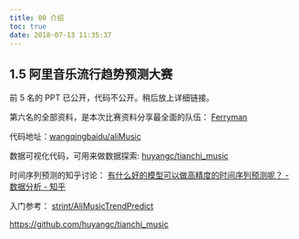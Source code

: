 ```yaml
---
title: 00 介绍
toc: true
date: 2018-07-13 11:35:37
---
```


## 1.5 阿里音乐流行趋势预测大赛

前 5 名的 PPT 已公开，代码不公开。稍后放上详细链接。

第六名的全部资料，是本次比赛资料分享最全面的队伍： [Ferryman](http://link.zhihu.com/?target=http%3A//www.wangqingbaidu.cn/article/alimusic1471161131.html)

代码地址：[wangqingbaidu/aliMusic](http://link.zhihu.com/?target=https%3A//github.com/wangqingbaidu/aliMusic)

数据可视化代码，可用来做数据探索: [huyangc/tianchi_music](http://link.zhihu.com/?target=https%3A//github.com/huyangc/tianchi_music)

时间序列预测的知乎讨论： [有什么好的模型可以做高精度的时间序列预测呢？ - 数据分析 - 知乎](https://www.zhihu.com/question/21229371)

入门参考： [strint/AliMusicTrendPredict](http://link.zhihu.com/?target=https%3A//github.com/strint/AliMusicTrendPredict)


https://github.com/huyangc/tianchi_music
